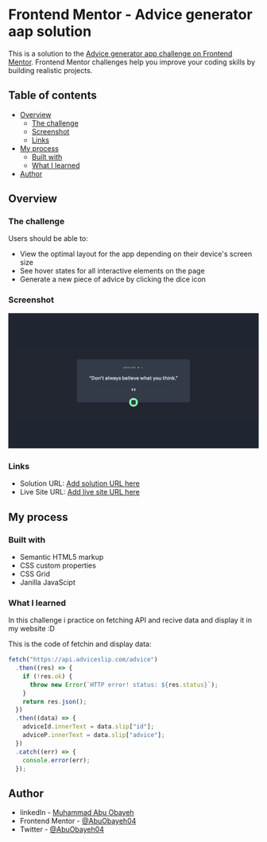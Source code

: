 # Frontend Mentor - Advice generator aap solution

This is a solution to the [Advice generator app challenge on Frontend Mentor](https://www.frontendmentor.io/challenges/advice-generator-app-QdUG-13db). Frontend Mentor challenges help you improve your coding skills by building realistic projects.

## Table of contents

- [Overview](#overview)
  - [The challenge](#the-challenge)
  - [Screenshot](#screenshot)
  - [Links](#links)
- [My process](#my-process)
  - [Built with](#built-with)
  - [What I learned](#what-i-learned)
- [Author](#author)

## Overview

### The challenge

Users should be able to:

- View the optimal layout for the app depending on their device's screen size
- See hover states for all interactive elements on the page
- Generate a new piece of advice by clicking the dice icon

### Screenshot

![Design Screenshot](design/sreenshot.png)

### Links

- Solution URL: [Add solution URL here](https://your-solution-url.com)
- Live Site URL: [Add live site URL here](https://your-live-site-url.com)

## My process

### Built with

- Semantic HTML5 markup
- CSS custom properties
- CSS Grid
- Janilla JavaScipt

### What I learned

In this challenge i practice on fetching API and recive data and display it in my website :D

This is the code of fetchin and display data:

```js
fetch("https://api.adviceslip.com/advice")
  .then((res) => {
    if (!res.ok) {
      throw new Error(`HTTP error! status: ${res.status}`);
    }
    return res.json();
  })
  .then((data) => {
    adviceId.innerText = data.slip["id"];
    adviceP.innerText = data.slip["advice"];
  })
  .catch((err) => {
    console.error(err);
  });
```

## Author

- linkedIn - [Muhammad Abu Obayeh](https://www.linkedin.com/in/muhammadabuobaya/)
- Frontend Mentor - [@AbuObayeh04](https://www.frontendmentor.io/profile/AbuObayeh04)
- Twitter - [@AbuObayeh04](https://www.twitter.com/AbuObayeh04)
